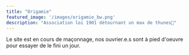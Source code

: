 ```yaml
---
title: "Origamie"
featured_image: '/images/origamie_bw.png'
description: "Association loi 1901 détournant un max de thunes🖕"
---
```

Le site est en cours de maçonnage, nos ouvrier.e.s sont à pied d'oeuvre pour essayer de le fini un jour.